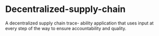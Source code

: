 # Decentralized-supply-chain
A decentralized supply chain trace- ability application that uses input at every step of the way to ensure accountability and quality.
